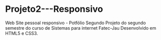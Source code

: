 # Projeto2---Responsivo
Web Site pessoal responsivo - Potfólio
Segundo Projeto do segundo semestre do curso de Sistemas para internet Fatec-Jau
Desenvolvido em HTML5 e CSS3.
